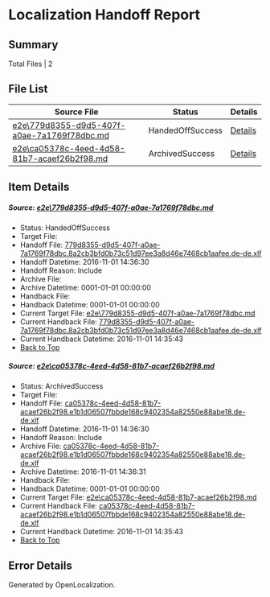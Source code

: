 # <a name='report-top'></a> Localization Handoff Report

## Summary
 Total Files | 2

## File List
 Source File | Status | Details 
 ----------- | ------ | ------- 
 [e2e\779d8355-d9d5-407f-a0ae-7a1769f78dbc.md](https://github.com/OpenLocalizationTestOrg/ol-test0/blob/10235cee4f0bb0508d286a790008771e99298b13/e2e/779d8355-d9d5-407f-a0ae-7a1769f78dbc.md) | HandedOffSuccess | [Details](#00d0e43ede381eed8d6da0876c03578d88acac711)
 [e2e\ca05378c-4eed-4d58-81b7-acaef26b2f98.md](https://github.com/OpenLocalizationTestOrg/ol-test0/blob/10235cee4f0bb0508d286a790008771e99298b13/e2e/ca05378c-4eed-4d58-81b7-acaef26b2f98.md) | ArchivedSuccess | [Details](#ac4dd8c1a4c7a045774389c17ea5f3cd7fe0a7612)

## Item Details
##### <a name='00d0e43ede381eed8d6da0876c03578d88acac711'></a> Source: [e2e\779d8355-d9d5-407f-a0ae-7a1769f78dbc.md](https://github.com/OpenLocalizationTestOrg/ol-test0/blob/10235cee4f0bb0508d286a790008771e99298b13/e2e/779d8355-d9d5-407f-a0ae-7a1769f78dbc.md)
* Status: HandedOffSuccess
* Target File: 
* Handoff File: [779d8355-d9d5-407f-a0ae-7a1769f78dbc.8a2cb3bfd0b73c51d97ee3a8d46e7468cb1aafee.de-de.xlf](https://github.com/OpenLocalizationTestOrg/ol-test0-handoff/blob/1a5ab1064be4bc1b09ca62e671c2a7e36f10d2c7/ol-handoff/OpenLocalizationTestOrg/ol-test0-dede/qimu/ht/779d8355-d9d5-407f-a0ae-7a1769f78dbc.8a2cb3bfd0b73c51d97ee3a8d46e7468cb1aafee.de-de.xlf)
* Handoff Datetime: 2016-11-01 14:36:30
* Handoff Reason: Include
* Archive File: 
* Archive Datetime: 0001-01-01 00:00:00
* Handback File: 
* Handback Datetime: 0001-01-01 00:00:00
* Current Target File: [e2e\779d8355-d9d5-407f-a0ae-7a1769f78dbc.md](https://github.com/OpenLocalizationTestOrg/ol-test0-dede/blob/c2d6c669741eb007ba7234b87f35eaea0aa30f24/e2e/779d8355-d9d5-407f-a0ae-7a1769f78dbc.md)
* Current Handback File: [779d8355-d9d5-407f-a0ae-7a1769f78dbc.8a2cb3bfd0b73c51d97ee3a8d46e7468cb1aafee.de-de.xlf](https://github.com/OpenLocalizationTestOrg/ol-test0-handback/blob/eb8eecdf26c9a97eaed1148f5fc2cc3e051d76ef/ol-handback/OpenLocalizationTestOrg/ol-test0-dede/qimu/ht/779d8355-d9d5-407f-a0ae-7a1769f78dbc.8a2cb3bfd0b73c51d97ee3a8d46e7468cb1aafee.de-de.xlf)
* Current Handback Datetime: 2016-11-01 14:35:43
* [Back to Top](#report-top)

##### <a name='ac4dd8c1a4c7a045774389c17ea5f3cd7fe0a7612'></a> Source: [e2e\ca05378c-4eed-4d58-81b7-acaef26b2f98.md](https://github.com/OpenLocalizationTestOrg/ol-test0/blob/10235cee4f0bb0508d286a790008771e99298b13/e2e/ca05378c-4eed-4d58-81b7-acaef26b2f98.md)
* Status: ArchivedSuccess
* Target File: 
* Handoff File: [ca05378c-4eed-4d58-81b7-acaef26b2f98.e1b1d06507fbbde168c9402354a82550e88abe18.de-de.xlf](https://github.com/OpenLocalizationTestOrg/ol-test0-handoff/blob/1a5ab1064be4bc1b09ca62e671c2a7e36f10d2c7/ol-handoff/OpenLocalizationTestOrg/ol-test0-dede/qimu/ht/ca05378c-4eed-4d58-81b7-acaef26b2f98.e1b1d06507fbbde168c9402354a82550e88abe18.de-de.xlf)
* Handoff Datetime: 2016-11-01 14:36:30
* Handoff Reason: Include
* Archive File: [ca05378c-4eed-4d58-81b7-acaef26b2f98.e1b1d06507fbbde168c9402354a82550e88abe18.de-de.xlf](https://github.com/OpenLocalizationTestOrg/ol-test0-handoff/blob/877bc82c4449cd203001d23031eb24eb66973253/ol-archive/OpenLocalizationTestOrg/ol-test0-dede/qimu/ht/ca05378c-4eed-4d58-81b7-acaef26b2f98.e1b1d06507fbbde168c9402354a82550e88abe18.de-de.xlf)
* Archive Datetime: 2016-11-01 14:36:31
* Handback File: 
* Handback Datetime: 0001-01-01 00:00:00
* Current Target File: [e2e\ca05378c-4eed-4d58-81b7-acaef26b2f98.md](https://github.com/OpenLocalizationTestOrg/ol-test0-dede/blob/c2d6c669741eb007ba7234b87f35eaea0aa30f24/e2e/ca05378c-4eed-4d58-81b7-acaef26b2f98.md)
* Current Handback File: [ca05378c-4eed-4d58-81b7-acaef26b2f98.e1b1d06507fbbde168c9402354a82550e88abe18.de-de.xlf](https://github.com/OpenLocalizationTestOrg/ol-test0-handback/blob/eb8eecdf26c9a97eaed1148f5fc2cc3e051d76ef/ol-handback/OpenLocalizationTestOrg/ol-test0-dede/qimu/ht/ca05378c-4eed-4d58-81b7-acaef26b2f98.e1b1d06507fbbde168c9402354a82550e88abe18.de-de.xlf)
* Current Handback Datetime: 2016-11-01 14:35:43
* [Back to Top](#report-top)


## Error Details

Generated by OpenLocalization.
